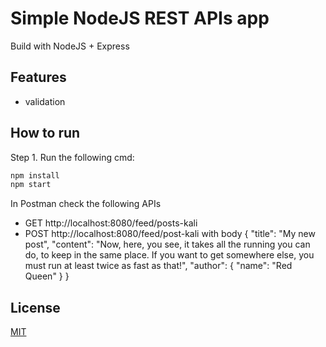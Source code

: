 # Simple NodeJS REST APIs app

Build with NodeJS + Express

## Features

- validation

## How to run

Step 1. Run the following cmd:

```bash
npm install
npm start
```

In Postman check the following APIs
- GET http://localhost:8080/feed/posts-kali
- POST http://localhost:8080/feed/post-kali  with body 
{
	"title": "My new post", 
	"content": "Now, here, you see, it takes all the running you can do, to keep in the same place. If you want to get somewhere else, you must run at least twice as fast as that!",
    "author": {
        "name": "Red Queen"
    }
}

## License
[MIT](https://choosealicense.com/licenses/mit/)